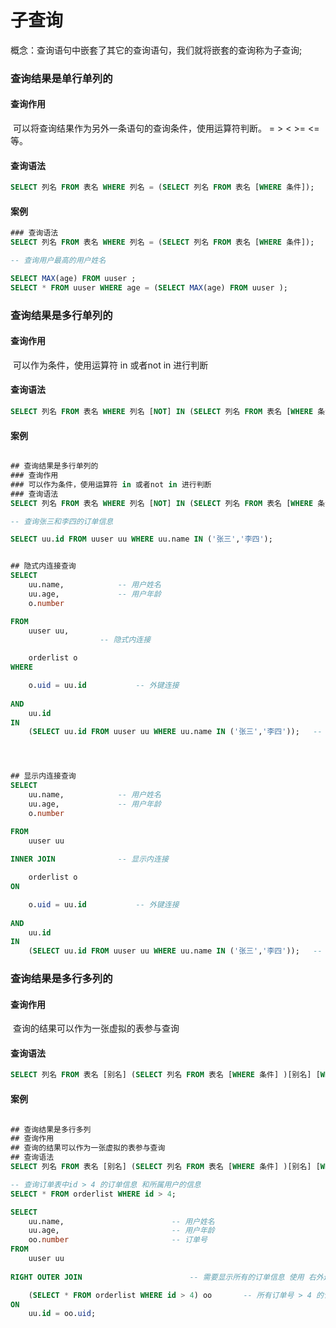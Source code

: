 # 子查询
概念：查询语句中嵌套了其它的查询语句，我们就将嵌套的查询称为子查询;



### 查询结果是单行单列的
#### 查询作用

​	可以将查询结果作为另外一条语句的查询条件，使用运算符判断。 = > <  >= <=等。

#### 查询语法

``` sql
SELECT 列名 FROM 表名 WHERE 列名 = (SELECT 列名 FROM 表名 [WHERE 条件]);
```

#### 案例

``` sql
### 查询语法
SELECT 列名 FROM 表名 WHERE 列名 = (SELECT 列名 FROM 表名 [WHERE 条件]);

-- 查询用户最高的用户姓名

SELECT MAX(age) FROM uuser ;
SELECT * FROM uuser WHERE age = (SELECT MAX(age) FROM uuser );


```



### 查询结果是多行单列的

#### 查询作用

​	可以作为条件，使用运算符 in 或者not in 进行判断

#### 查询语法

``` sql
SELECT 列名 FROM 表名 WHERE 列名 [NOT] IN (SELECT 列名 FROM 表名 [WHERE 条件]);

```



#### 案例

``` sql

## 查询结果是多行单列的
### 查询作用
### 可以作为条件，使用运算符 in 或者not in 进行判断
### 查询语法
SELECT 列名 FROM 表名 WHERE 列名 [NOT] IN (SELECT 列名 FROM 表名 [WHERE 条件]);

-- 查询张三和李四的订单信息

SELECT uu.id FROM uuser uu WHERE uu.name IN ('张三','李四');


## 隐式内连接查询
SELECT 
	uu.name,			-- 用户姓名
	uu.age,				-- 用户年龄
	o.number

FROM
	uuser uu,
					-- 隐式内连接

	orderlist o
WHERE 

	o.uid = uu.id 			-- 外键连接
	
AND 
	uu.id 
IN
	(SELECT uu.id FROM uuser uu WHERE uu.name IN ('张三','李四'));   -- 获取张三 李四的id




## 显示内连接查询
SELECT 
	uu.name,			-- 用户姓名
	uu.age,				-- 用户年龄
	o.number

FROM
	uuser uu
	
INNER JOIN				-- 显示内连接

	orderlist o
ON 

	o.uid = uu.id 			-- 外键连接
	
AND 
	uu.id 
IN
	(SELECT uu.id FROM uuser uu WHERE uu.name IN ('张三','李四'));   -- 获取张三 李四的id


```



### 查询结果是多行多列的

#### 查询作用

​	查询的结果可以作为一张虚拟的表参与查询

#### 查询语法

``` sql
SELECT 列名 FROM 表名 [别名] (SELECT 列名 FROM 表名 [WHERE 条件] )[别名] [WHERE 条件];
```

#### 案例

``` sql

## 查询结果是多行多列
## 查询作用
## 查询的结果可以作为一张虚拟的表参与查询
## 查询语法
SELECT 列名 FROM 表名 [别名] (SELECT 列名 FROM 表名 [WHERE 条件] )[别名] [WHERE 条件];

-- 查询订单表中id > 4 的订单信息 和所属用户的信息
SELECT * FROM orderlist WHERE id > 4;

SELECT 
	uu.name,						-- 用户姓名
	uu.age,							-- 用户年龄
	oo.number						-- 订单号
FROM 
	uuser uu
	
RIGHT OUTER JOIN						-- 需要显示所有的订单信息 使用 右外连接

	(SELECT * FROM orderlist WHERE id > 4) oo		-- 所有订单号 > 4 的订单信息
ON 
	uu.id = oo.uid;


```

